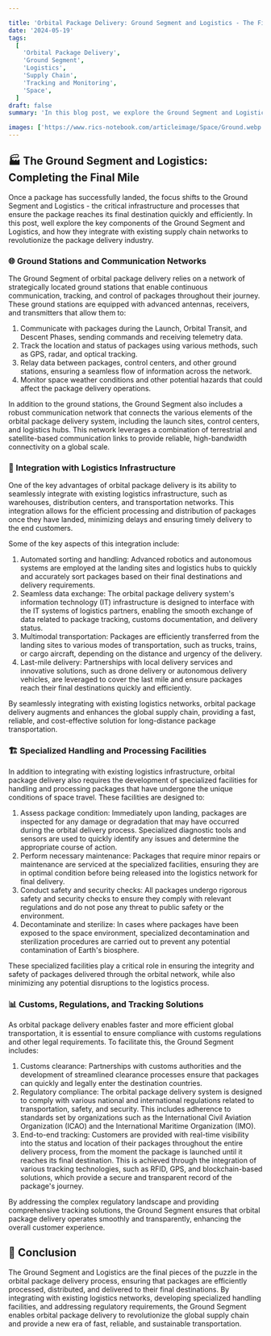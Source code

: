 ```yaml
---

title: 'Orbital Package Delivery: Ground Segment and Logistics - The Final Mile'
date: '2024-05-19'
tags:
  [
    'Orbital Package Delivery',
    'Ground Segment',
    'Logistics',
    'Supply Chain',
    'Tracking and Monitoring',
    'Space',
  ]
draft: false
summary: 'In this blog post, we explore the Ground Segment and Logistics of orbital package delivery. Learn about the critical infrastructure and processes that ensure the smooth flow of packages from the landing site to their final destinations, and discover how this innovative delivery method integrates with existing logistics networks.'

images: ['https://www.rics-notebook.com/articleimage/Space/Ground.webp']
---
```


## 🏭 The Ground Segment and Logistics: Completing the Final Mile

Once a package has successfully landed, the focus shifts to the Ground Segment and Logistics - the critical infrastructure and processes that ensure the package reaches its final destination quickly and efficiently. In this post, well explore the key components of the Ground Segment and Logistics, and how they integrate with existing supply chain networks to revolutionize the package delivery industry.

### 🌐 Ground Stations and Communication Networks

The Ground Segment of orbital package delivery relies on a network of strategically located ground stations that enable continuous communication, tracking, and control of packages throughout their journey. These ground stations are equipped with advanced antennas, receivers, and transmitters that allow them to:

1. Communicate with packages during the Launch, Orbital Transit, and Descent Phases, sending commands and receiving telemetry data.
2. Track the location and status of packages using various methods, such as GPS, radar, and optical tracking.
3. Relay data between packages, control centers, and other ground stations, ensuring a seamless flow of information across the network.
4. Monitor space weather conditions and other potential hazards that could affect the package delivery operations.

In addition to the ground stations, the Ground Segment also includes a robust communication network that connects the various elements of the orbital package delivery system, including the launch sites, control centers, and logistics hubs. This network leverages a combination of terrestrial and satellite-based communication links to provide reliable, high-bandwidth connectivity on a global scale.

### 🏢 Integration with Logistics Infrastructure

One of the key advantages of orbital package delivery is its ability to seamlessly integrate with existing logistics infrastructure, such as warehouses, distribution centers, and transportation networks. This integration allows for the efficient processing and distribution of packages once they have landed, minimizing delays and ensuring timely delivery to the end customers.

Some of the key aspects of this integration include:

1. Automated sorting and handling: Advanced robotics and autonomous systems are employed at the landing sites and logistics hubs to quickly and accurately sort packages based on their final destinations and delivery requirements.
2. Seamless data exchange: The orbital package delivery system's information technology (IT) infrastructure is designed to interface with the IT systems of logistics partners, enabling the smooth exchange of data related to package tracking, customs documentation, and delivery status.
3. Multimodal transportation: Packages are efficiently transferred from the landing sites to various modes of transportation, such as trucks, trains, or cargo aircraft, depending on the distance and urgency of the delivery.
4. Last-mile delivery: Partnerships with local delivery services and innovative solutions, such as drone delivery or autonomous delivery vehicles, are leveraged to cover the last mile and ensure packages reach their final destinations quickly and efficiently.

By seamlessly integrating with existing logistics networks, orbital package delivery augments and enhances the global supply chain, providing a fast, reliable, and cost-effective solution for long-distance package transportation.

### 🏗️ Specialized Handling and Processing Facilities

In addition to integrating with existing logistics infrastructure, orbital package delivery also requires the development of specialized facilities for handling and processing packages that have undergone the unique conditions of space travel. These facilities are designed to:

1. Assess package condition: Immediately upon landing, packages are inspected for any damage or degradation that may have occurred during the orbital delivery process. Specialized diagnostic tools and sensors are used to quickly identify any issues and determine the appropriate course of action.
2. Perform necessary maintenance: Packages that require minor repairs or maintenance are serviced at the specialized facilities, ensuring they are in optimal condition before being released into the logistics network for final delivery.
3. Conduct safety and security checks: All packages undergo rigorous safety and security checks to ensure they comply with relevant regulations and do not pose any threat to public safety or the environment.
4. Decontaminate and sterilize: In cases where packages have been exposed to the space environment, specialized decontamination and sterilization procedures are carried out to prevent any potential contamination of Earth's biosphere.

These specialized facilities play a critical role in ensuring the integrity and safety of packages delivered through the orbital network, while also minimizing any potential disruptions to the logistics process.

### 📊 Customs, Regulations, and Tracking Solutions

As orbital package delivery enables faster and more efficient global transportation, it is essential to ensure compliance with customs regulations and other legal requirements. To facilitate this, the Ground Segment includes:

1. Customs clearance: Partnerships with customs authorities and the development of streamlined clearance processes ensure that packages can quickly and legally enter the destination countries.
2. Regulatory compliance: The orbital package delivery system is designed to comply with various national and international regulations related to transportation, safety, and security. This includes adherence to standards set by organizations such as the International Civil Aviation Organization (ICAO) and the International Maritime Organization (IMO).
3. End-to-end tracking: Customers are provided with real-time visibility into the status and location of their packages throughout the entire delivery process, from the moment the package is launched until it reaches its final destination. This is achieved through the integration of various tracking technologies, such as RFID, GPS, and blockchain-based solutions, which provide a secure and transparent record of the package's journey.

By addressing the complex regulatory landscape and providing comprehensive tracking solutions, the Ground Segment ensures that orbital package delivery operates smoothly and transparently, enhancing the overall customer experience.

## 🚀 Conclusion

The Ground Segment and Logistics are the final pieces of the puzzle in the orbital package delivery process, ensuring that packages are efficiently processed, distributed, and delivered to their final destinations. By integrating with existing logistics networks, developing specialized handling facilities, and addressing regulatory requirements, the Ground Segment enables orbital package delivery to revolutionize the global supply chain and provide a new era of fast, reliable, and sustainable transportation.
